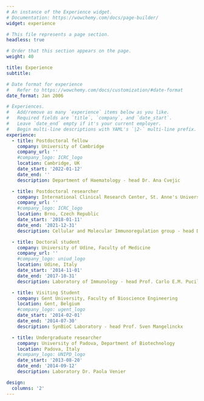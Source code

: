 ```yaml
---
# An instance of the Experience widget.
# Documentation: https://wowchemy.com/docs/page-builder/
widget: experience

# This file represents a page section.
headless: true

# Order that this section appears on the page.
weight: 40

title: Experience
subtitle:

# Date format for experience
#   Refer to https://wowchemy.com/docs/customization/#date-format
date_format: Jan 2006

# Experiences.
#   Add/remove as many `experience` items below as you like.
#   Required fields are `title`, `company`, and `date_start`.
#   Leave `date_end` empty if it's your current employer.
#   Begin multi-line descriptions with YAML's `|2-` multi-line prefix.
experience:
  - title: Postdoctoral fellow
    company: University of Cambridge
    company_url: ''
    #company_logo: ICRC_logo
    location: Cambridge, UK
    date_start: '2022-01-12'
    date_end: ''
    description: Department of Haematology - head Dr. Ana Cvejic

  - title: Postdoctoral researcher
    company: International Clinical Research Center, St. Anne's University Hospital Brno
    company_url: ''
    #company_logo: ICRC_logo
    location: Brno, Czech Republic
    date_start: '2018-01-11'
    date_end: '2021-12-31'
    description: Cellular and Molecular Immunoregulation group - head Dr. Jan Frič

  - title: Doctoral student
    company: University of Udine, Faculty of Medicine
    company_url: ''
    #company_logo: uniud_logo
    location: Udine, Italy
    date_start: '2014-11-01'
    date_end: '2017-10-31'
    description: Laboratory of Immunology - head Prof. Carlo E.M. Pucillo

  - title: Visiting Student
    company: Gent University, Faculty of Bioscience Engineering
    location: Gent, Belgium
    #company_logo: ugent_logo
    date_start: '2014-02-01'
    date_end: '2014-07-30'
    description: SynBioC Laboratory - head Prof. Sven Mangelinckx

  - title: Undergraduate researcher
    company: University of Padova, Department of Biotechnology
    location: Padova, Italy
    #company_logo: UNIPD_logo
    date_start: '2013-08-20'
    date_end: '2014-09-12'
    description: Laboratory Dr. Paola Venier

design:
  columns: '2'
---
```

